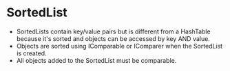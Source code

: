# SortedList

  * SortedLists contain key/value pairs but is different from a HashTable because it's sorted and objects can be accessed by key AND value.
  * Objects are sorted using IComparable or IComparer when the SortedList is created.
  * All objects added to the SortedList must be comparable.


<!--stackedit_data:
eyJoaXN0b3J5IjpbLTE4NDI3MDIyMDFdfQ==
-->